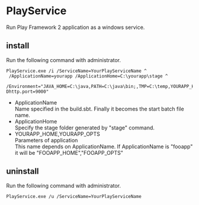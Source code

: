 # PlayService
Run Play Framework 2 application as a windows service.

## install

Run the following command with administrator. 

```
PlayService.exe /i /ServiceName=YourPlayServiceName ^
 /ApplicationName=yourapp /ApplicationHome=C:\yourapp\stage ^
 /Environment="JAVA_HOME=C:\java,PATH=C:\java\bin;,TMP=C:\temp,YOURAPP_HOME=C:\yourapp\stage,YOURAPP_OPTS=-Dhttp.port=9000" 
```

* ApplicationName  
Name specified in the build.sbt. Finally it becomes the start batch file name.
* ApplicationHome  
Specify the stage folder generated by "stage" command.
* YOURAPP_HOME,YOURAPP_OPTS  
Parameters of application  
This name depends on ApplicationName.
If ApplicationName is "fooapp" it will be "FOOAPP_HOME","FOOAPP_OPTS"

## uninstall

Run the following command with administrator. 

```
PlayService.exe /u /ServiceName=YourPlayServiceName
```
